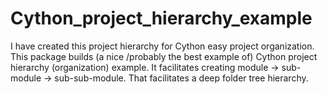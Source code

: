 # Cython_project_hierarchy_example
I have created this  project hierarchy for Cython easy project organization.  This package builds (a nice /probably the best example of) Cython project hierarchy (organization) example.  It facilitates creating module -> sub-module -> sub-sub-module. That facilitates a deep folder tree hierarchy.
